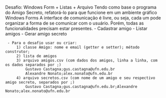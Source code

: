 Desafio: Windows Form + Listas + Arquivo Tendo como base o programa do Amigo Secreto, refatorá-lo para que funcione em um ambiente gráfico Windows Forms A interface de comunicação é livre, ou seja, cada um pode organizar a forma de se comunicar com o usuário. Porém, todas as funcionalidades precisam estar presentes. - Cadastrar amigo - Listar amigos - Gerar amigo secreto

     - Para o desafio usar ou criar:
         1) classe Amigo: nome e email (getter e setter); método construtor;
         2) lista de amigos
         3) arquivo amigos.csv (com dados dos amigos, linha a linha, com os dados separados por ;)
             Gustavo Castagna;gus.castagna@ufn.edu.br
             Alexandre Nonato;alex.nonato@ufn.edu.br
         4) arquivo secretos.csv (com nome de um amigo e seu respectivo amigo secreto, separados por ;)
             Gustavo Castagna;gus.castagna@ufn.edu.br;Alexandre Nonato;alex.nonato@ufn.edu.br